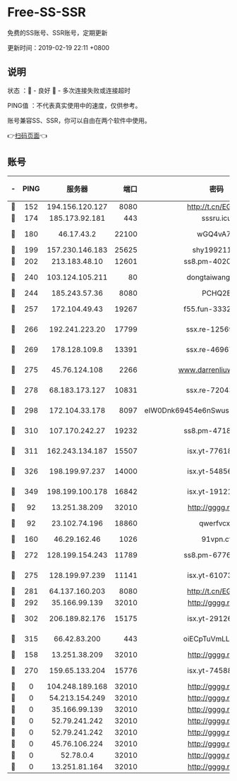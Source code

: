 # Free-SS-SSR

免费的SS账号、SSR账号，定期更新

更新时间：2019-02-19 22:11 +0800

## 说明

状态     ：🙂 - 良好 🙁 - 多次连接失败或连接超时

PING值   ：不代表真实使用中的速度，仅供参考。

账号兼容SS、SSR，你可以自由在两个软件中使用。

👉[扫码页面](https://liesauer.github.io/free-ss-ssr.github.io/)👈

## 账号

|-|PING|服务器|端口|密码|加密方式|区域|
|:----:|:----:|:-----:|-----:|:----:|:----:|:----:|
|🙂|152|194.156.120.127|8080|http://t.cn/EGJIyrl|rc4-md5|RU|
|🙂|174|185.173.92.181|443|sssru.icu|rc4-md5|RU|
|🙂|180|46.17.43.2|22100|wGQ4vA7D|aes-256-gcm|RU|
|🙂|199|157.230.146.183|25625|shy19921124|rc4-md5|US|
|🙂|202|213.183.48.10|12601|ss8.pm-40202630|rc4-md5|RU|
|🙂|240|103.124.105.211|80|dongtaiwang.com|aes-256-cfb|US|
|🙂|244|185.243.57.36|8080|PCHQ2E|rc4-md5|US|
|🙂|257|172.104.49.43|19267|f55.fun-33324216|aes-256-cfb|SG|
|🙂|266|192.241.223.20|17799|ssx.re-12569451|aes-256-cfb|US|
|🙂|269|178.128.109.8|13391|ssx.re-46967706|aes-256-cfb|SG|
|🙂|275|45.76.124.108|2266|www.darrenliuwei.com|aes-256-cfb|AU|
|🙂|278|68.183.173.127|10831|ssx.re-72043236|aes-256-cfb|US|
|🙂|298|172.104.33.178|8097|eIW0Dnk69454e6nSwuspv9DmS201tQ0D|aes-256-cfb|SG|
|🙂|310|107.170.242.27|19232|ss8.pm-47184551|aes-256-cfb|US|
|🙂|311|162.243.134.187|15507|isx.yt-77618718|aes-256-cfb|US|
|🙂|326|198.199.97.237|14000|isx.yt-54856932|aes-256-cfb|US|
|🙂|349|198.199.100.178|16842|isx.yt-19121084|aes-256-cfb|US|
|🙂|92|13.251.38.209|32010|http://gggg.rocks|chacha20|UN|
|🙂|92|23.102.74.196|18860|qwerfvcxz|aes-256-gcm|JP|
|🙂|160|46.29.162.46|1026|91vpn.cf|rc4-md5|RU|
|🙂|272|128.199.154.243|11789|ss8.pm-67760833|aes-256-cfb|SG|
|🙂|275|128.199.97.239|11141|isx.yt-61073883|aes-256-cfb|SG|
|🙂|281|64.137.160.203|8080|http://t.cn/EGJIyrl|rc4-md5|CA|
|🙂|292|35.166.99.139|32010|http://gggg.rocks|chacha20|US|
|🙂|302|206.189.82.176|15175|isx.yt-29126697|aes-256-cfb|SG|
|🙂|315|66.42.83.200|443|oiECpTuVmLLxk4Ts|aes-256-cfb|US|
|🙁|158|13.251.38.209|32010|http://gggg.rocks|chacha20|SG|
|🙁|270|159.65.133.204|15776|isx.yt-74588926|aes-256-cfb|SG|
|🙁|0|104.248.189.168|32010|http://gggg.rocks|chacha20|UN|
|🙁|0|54.213.154.249|32010|http://gggg.rocks|chacha20|UN|
|🙁|0|35.166.99.139|32010|http://gggg.rocks|chacha20|UN|
|🙁|0|52.79.241.242|32010|http://gggg.rocks|chacha20|UN|
|🙁|0|52.79.241.242|32010|http://gggg.rocks|chacha20|KR|
|🙁|0|45.76.106.224|32010|http://gggg.rocks|chacha20|UN|
|🙁|0|52.78.0.4|32010|http://gggg.rocks|chacha20|UN|
|🙁|0|13.251.81.164|32010|http://gggg.rocks|chacha20|UN|
